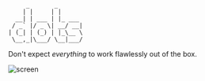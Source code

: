 ```
     _       _
    | |     | |
  __| | ___ | |_ ___
 / _` |/ _ \| __/ __|
| (_| | (_) | |_\__ \
 \__,_|\___/ \__|___/

```
Don't expect *everything* to work flawlessly out of the box.

![screen](https://u.teknik.io/robll.png)
